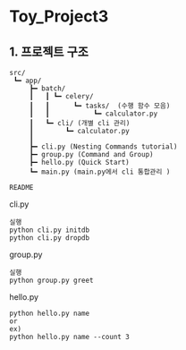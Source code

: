 # Toy_Project3



## 1. 프로젝트 구조

```
src/
 ┗━ app/
     ┣━ batch/
     ┃   ┃ ┗━ celery/
     ┃   ┃      ┗━ tasks/  (수행 함수 모음)
     ┃   ┃           ┗━ calculator.py
     ┃   ┗━ cli/ (개별 cli 관리)
     ┃        ┗━ calculator.py
     ┃
     ┣━ cli.py (Nesting Commands tutorial)
     ┣━ group.py (Command and Group)
     ┣━ hello.py (Quick Start)
     ┗━ main.py (main.py에서 cli 통합관리 )
 
README
```

cli.py
```
실행
python cli.py initdb
python cli.py dropdb
```

group.py
```
실행
python group.py greet
```

hello.py
```
python hello.py name
or
ex)
python hello.py name --count 3
```


